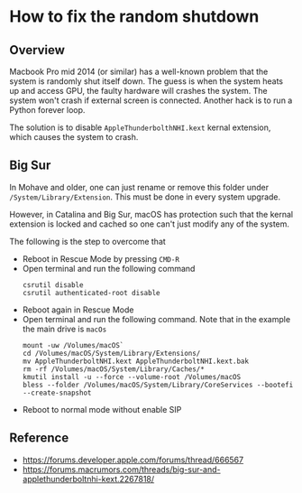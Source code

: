 # How to fix the random shutdown

## Overview
Macbook Pro mid 2014 (or similar) has a well-known problem that the system is randomly shut itself down. 
The guess is when the system heats up and access GPU, the faulty hardware will crashes the system.
The system won't crash if external screen is connected. Another hack is to run a Python forever loop.

The solution is to disable `AppleThunderbolthNHI.kext` kernal extension, which causes the system to crash.

## Big Sur
In Mohave and older, one can just rename or remove this folder under `/System/Library/Extension`. 
This must be done in every system upgrade.

However, in Catalina and Big Sur, macOS has protection such that the kernal extension is locked and cached so 
one can't just modify any of the system.

The following is the step to overcome that

- Reboot in Rescue Mode by pressing `CMD-R`
- Open terminal and run the following command
  ```shell
  csrutil disable
  csrutil authenticated-root disable
  ```
- Reboot again in Rescue Mode
- Open terminal and run the following command. Note that in the example the main drive is `macOs`
  ```shell
  mount -uw /Volumes/macOS`
  cd /Volumes/macOS/System/Library/Extensions/
  mv AppleThunderboltNHI.kext AppleThunderboltNHI.kext.bak
  rm -rf /Volumes/macOS/System/Library/Caches/*
  kmutil install -u --force --volume-root /Volumes/macOS
  bless --folder /Volumes/macOS/System/Library/CoreServices --bootefi --create-snapshot
  ```
- Reboot to normal mode without enable SIP

## Reference
- https://forums.developer.apple.com/forums/thread/666567
- https://forums.macrumors.com/threads/big-sur-and-applethunderboltnhi-kext.2267818/